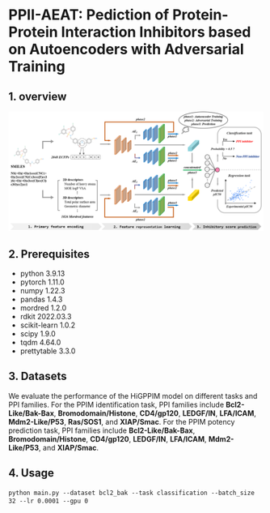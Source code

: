 # PPII-AEAT: Pediction of Protein-Protein Interaction Inhibitors based on Autoencoders with Adversarial Training

## 1. overview
![image](https://github.com/1zzt/PPII-AEAT/raw/main/overview.png)
## 2. Prerequisites
- python 3.9.13
- pytorch 1.11.0
- numpy 1.22.3
- pandas 1.4.3
- mordred 1.2.0
- rdkit 2022.03.3
- scikit-learn 1.0.2
- scipy 1.9.0
- tqdm 4.64.0
- prettytable 3.3.0
## 3. Datasets
We evaluate the performance of the HiGPPIM model on different tasks and PPI families. 
For the PPIM identification task, PPI families include **Bcl2-Like/Bak-Bax**, **Bromodomain/Histone**, **CD4/gp120**, **LEDGF/IN**, **LFA/ICAM**, **Mdm2-Like/P53**, **Ras/SOS1**, and **XIAP/Smac**.
For the PPIM potency prediction task, PPI families include **Bcl2-Like/Bak-Bax**, **Bromodomain/Histone**, **CD4/gp120**, **LEDGF/IN**, **LFA/ICAM**, **Mdm2-Like/P53**, and **XIAP/Smac**.

## 4. Usage
```
python main.py --dataset bcl2_bak --task classification --batch_size 32 --lr 0.0001 --gpu 0
```

